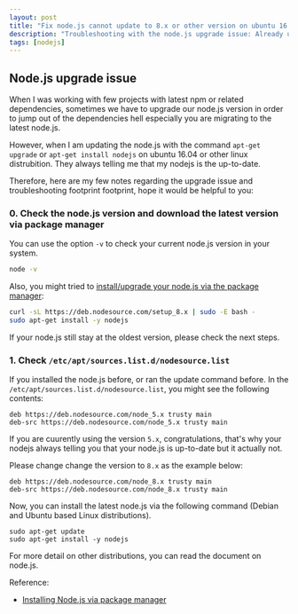 ```yaml
---
layout: post
title: "Fix node.js cannot update to 8.x or other version on ubuntu 16.04"
description: "Troubleshooting with the node.js upgrade issue: Already up-to-date"
tags: [nodejs]
---
```


## Node.js upgrade issue 

When I was working with few projects with latest npm or related dependencies, sometimes we have to upgrade our node.js version in order to jump out of the dependencies hell especially you are migrating to the latest node.js.

However, when I am updating the node.js with the command `apt-get upgrade` or `apt-get install nodejs` on ubuntu 16.04 or other linux distrubition. They always telling me that my nodejs is the up-to-date.

Therefore, here are my few notes regarding the upgrade issue and troubleshooting footprint footprint, hope it would be helpful to you:

### 0. Check the node.js version and download the latest version via package manager

You can use the option `-v` to check your current node.js version in your system.

```bash
node -v
```

Also, you might tried to [install/upgrade your node.js via the package manager][1]:

```bash
curl -sL https://deb.nodesource.com/setup_8.x | sudo -E bash -
sudo apt-get install -y nodejs
```

If your node.js still stay at the oldest version, please check the next steps.

### 1. Check `/etc/apt/sources.list.d/nodesource.list`

If you installed the node.js before, or ran the update command before. In the `/etc/apt/sources.list.d/nodesource.list`, you might see the following contents:
```
deb https://deb.nodesource.com/node_5.x trusty main
deb-src https://deb.nodesource.com/node_5.x trusty main
```

If you are cuurently using the version `5.x`, congratulations, that's why your nodejs always telling you that your node.js is up-to-date but it actually not.

Please change change the version to `8.x` as the example below:
```
deb https://deb.nodesource.com/node_8.x trusty main
deb-src https://deb.nodesource.com/node_8.x trusty main
```

Now, you can install the latest node.js via the following command (Debian and Ubuntu based Linux distributions).
```
sudo apt-get update
sudo apt-get install -y nodejs
```

For more detail on other distributions, you can read the document on node.js.


Reference:

- [Installing Node.js via package manager][1]


[1]: https://nodejs.org/en/download/package-manager/#debian-and-ubuntu-based-linux-distributions
